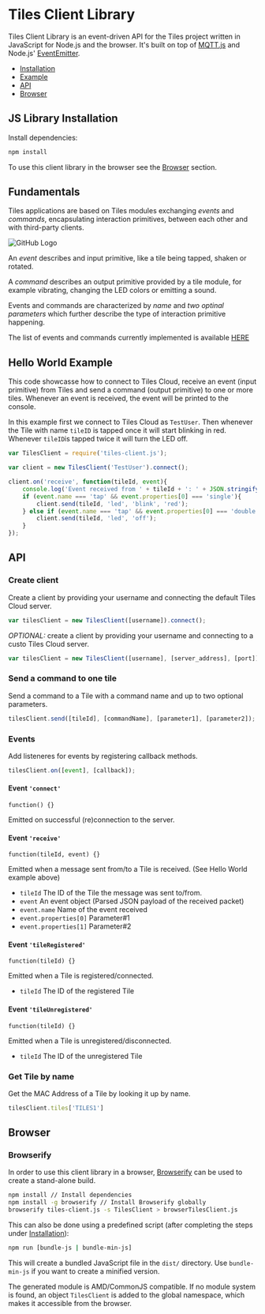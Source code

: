 # Tiles Client Library

Tiles Client Library is an event-driven API for the Tiles project written in JavaScript for Node.js and the browser. It's built on top of [MQTT.js](https://github.com/mqttjs/MQTT.js) and Node.js' [EventEmitter](https://github.com/Gozala/events).

* [Installation](#Installation)
* [Example](#Example)
* [API](#API)
* [Browser](#Browser)

<a name="Installation"></a>
## JS Library Installation

Install dependencies:
```sh
npm install
```

To use this client library in the browser see the [Browser](#Browser) section.

## Fundamentals 

Tiles applications are based on Tiles modules exchanging *events* and *commands*, encapsulating interaction primitives, between each other and with third-party clients. 

![GitHub Logo](/images/logo.png)

An *event* describes and input primitive, like a tile being tapped, shaken or rotated. 

A *command* describes an output primitive provided by a tile module, for example vibrating, changing the LED colors or emitting a sound.

Events and commands are characterized by *name* and *two optinal parameters* which further describe the type of interaction primitive happening.

The list of events and commands currently implemented is available [HERE](https://docs.google.com/spreadsheets/d/1b0ByrMQosh1BtK5hjAW2eLOzJf7y3-SCpFSCwuzxlRg/edit?usp=sharing)

<a name="Example"></a>
## Hello World Example

This code showcasse how to connect to Tiles Cloud, receive an event (input primitive) from Tiles and send a command (output primitive) to one or more tiles. Whenever an event is received, the event will be printed to the console.

In this example first we connect to Tiles Cloud as `TestUser`. Then whenever the Tile with name `tileID` is tapped once it will start blinking in red. Whenever `tileID`is tapped twice it will turn the LED off.

```js
var TilesClient = require('tiles-client.js');

var client = new TilesClient('TestUser').connect();

client.on('receive', function(tileId, event){
	console.log('Event received from ' + tileId + ': ' + JSON.stringify(event));
    if (event.name === 'tap' && event.properties[0] === 'single'){
    	client.send(tileId, 'led', 'blink', 'red');
    } else if (event.name === 'tap' && event.properties[0] === 'double'){
    	client.send(tileId, 'led', 'off');
    }
});
```

<a name="API"></a>
## API

### Create client
Create a client by providing your username and connecting the default Tiles Cloud server.
```javascript
var tilesClient = new TilesClient([username]).connect();
```

*OPTIONAL:* create a client by providing your username and connecting to a custo Tiles Cloud server.
```javascript
var tilesClient = new TilesClient([username], [server_address], [port]).connect();
```

### Send a command to one tile
Send a command to a Tile with a command name and up to two optional parameters.
```javascript
tilesClient.send([tileId], [commandName], [parameter1], [parameter2]);
```

### Events

Add listeneres for events by registering callback methods.
```javascript
tilesClient.on([event], [callback]);
```

#### Event `'connect'`

`function() {}`

Emitted on successful (re)connection to the server.

#### Event `'receive'`

`function(tileId, event) {}`

Emitted when a message sent from/to a Tile is received. (See Hello World example above)
* `tileId` The ID of the Tile the message was sent to/from.
* `event` An event object (Parsed JSON payload of the received packet)
* `event.name` Name of the event received
* `event.properties[0]` Parameter#1
* `event.properties[1]` Parameter#2

#### Event `'tileRegistered'`

`function(tileId) {}`

Emitted when a Tile is registered/connected.
* `tileId` The ID of the registered Tile

#### Event `'tileUnregistered'`

`function(tileId) {}`

Emitted when a Tile is unregistered/disconnected.
* `tileId` The ID of the unregistered Tile

<a name="GetTileByName"></a>
### Get Tile by name
Get the MAC Address of a Tile by looking it up by name.
```javascript
tilesClient.tiles['TILES1']
```

<a name="Browser"></a>
## Browser

### Browserify

In order to use this client library in a browser, [Browserify](https://github.com/substack/node-browserify) can be used to create a stand-alone build.

```sh
npm install // Install dependencies
npm install -g browserify // Install Browserify globally
browserify tiles-client.js -s TilesClient > browserTilesClient.js
```

This can also be done using a predefined script (after completing the steps under [Installation](#Installation)):

```sh
npm run [bundle-js | bundle-min-js]
```

This will create a bundled JavaScript file in the ``dist/`` directory. Use ``bundle-min-js`` if you want to create a minified version.

The generated module is AMD/CommonJS compatible. If no module system is found, an object ``TilesClient`` is added to the global namespace, which makes it accessible from the browser.
